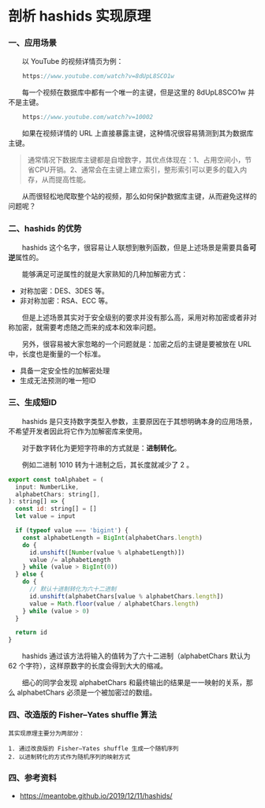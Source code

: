 # 剖析 hashids 实现原理

### 一、应用场景

&emsp;&emsp;以 YouTube 的视频详情页为例：

```JavaScript
    https://www.youtube.com/watch?v=8dUpL8SCO1w
```

&emsp;&emsp;每一个视频在数据库中都有一个唯一的主键，但是这里的 8dUpL8SCO1w 并不是主键。

```JavaScript
    https://www.youtube.com/watch?v=10002
```

&emsp;&emsp;如果在视频详情的 URL 上直接暴露主键，这种情况很容易猜测到其为数据库主键。

> 通常情况下数据库主键都是自增数字，其优点体现在：1、占用空间小，节省CPU开销。2、通常会在主键上建立索引，整形索引可以更多的载入内存，从而提高性能。

&emsp;&emsp;从而很轻松地爬取整个站的视频，那么如何保护数据库主键，从而避免这样的问题呢？

### 二、hashids 的优势

&emsp;&emsp;hashids 这个名字，很容易让人联想到散列函数，但是上述场景是需要具备**可逆**属性的。

&emsp;&emsp;能够满足可逆属性的就是大家熟知的几种加解密方式：

- 对称加密：DES、3DES 等。
- 非对称加密：RSA、ECC 等。

&emsp;&emsp;但是上述场景其实对于安全级别的要求并没有那么高，采用对称加密或者非对称加密，就需要考虑随之而来的成本和效率问题。

&emsp;&emsp;另外，很容易被大家忽略的一个问题就是：加密之后的主键是要被放在 URL 中，长度也是衡量的一个标准。

- 具备一定安全性的加解密处理
- 生成无法预测的唯一短ID

### 三、生成短ID

&emsp;&emsp;hashids 是只支持数字类型入参数，主要原因在于其想明确本身的应用场景，不希望开发者因此将它作为加解密库来使用。

&emsp;&emsp;对于数字转化为更短字符串的方式就是：**进制转化**。

&emsp;&emsp;例如二进制 1010 转为十进制之后，其长度就减少了 2 。

```JavaScript
export const toAlphabet = (
  input: NumberLike,
  alphabetChars: string[],
): string[] => {
  const id: string[] = []
  let value = input

  if (typeof value === 'bigint') {
    const alphabetLength = BigInt(alphabetChars.length)
    do {
      id.unshift([Number(value % alphabetLength)])
      value /= alphabetLength
    } while (value > BigInt(0))
  } else {
    do {
      // 默认十进制转化为六十二进制
      id.unshift(alphabetChars[value % alphabetChars.length])
      value = Math.floor(value / alphabetChars.length)
    } while (value > 0)
  }

  return id
}
```

&emsp;&emsp;hashids 通过该方法将输入的值转为了六十二进制（alphabetChars 默认为 62 个字符），这样原数字的长度会得到大大的缩减。

&emsp;&emsp;细心的同学会发现 alphabetChars 和最终输出的结果是一一映射的关系，那么 alphabetChars 必须是一个被加密过的数组。

### 四、改造版的 Fisher–Yates shuffle 算法



    其实现原理主要分为两部分：     

    1. 通过改良版的 Fisher–Yates shuffle 生成一个随机序列
    2. 以进制转化的方式作为随机序列的映射方式
    

### 四、参考资料

- https://meantobe.github.io/2019/12/11/hashids/